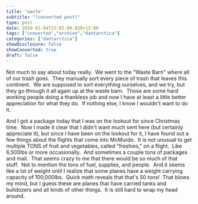 ```yaml
---
title: 'waste'
subtitle: "(converted post)"
type: post
date: 2010-01-04T22:02:00.010+13:00
tags: ["converted","archive","dantarctica"]
categories: ["dantarctica"]
showDisclosure: false
showConverted: true
draft: false
---
```


Not much to say about today really.  We went to the "Waste Barn" where all of our trash goes.  They manually sort every piece of trash that leaves this continent.  We are supposed to sort everything ourselves, and we try, but they go through it all again up at the waste barn.  Those are some hard working people doing a thankless job and now I have at least a little better appreciation for what they do.  If nothing else, I know I wouldn't want to do it.  
  
And I got a package today that I was on the lookout for since Christmas time.  Now I made it clear that I didn't want much sent here (but certainly appreciate it), but since I have been on the lookout for it, I have found out a few things about the flights that come into McMurdo.  It is not unusual to get multiple TONS of fruit and vegetables, called "freshies," on a flight.  Like 6,500lbs or more occasionally.  And sometimes a couple tons of packages and mail.  That seems crazy to me that there would be so much of that stuff.  Not to mention the tons of fuel, supplies, and people.  And it seems like a lot of weight until I realize that some planes have a weight carrying capacity of 100,000lbs.  Quick math reveals that that's 50 tons!  That blows my mind, but I guess these are planes that have carried tanks and bulldozers and all kinds of other things.  It is still hard to wrap my head around.